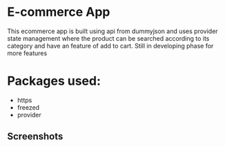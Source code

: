 # E-commerce App
This ecommerce app is built using api from dummyjson and uses provider state management where the product can be searched according to its category and have an feature of add to cart. Still in developing phase for more features
# Packages used:
- https
- freezed
- provider


## Screenshots


